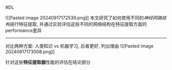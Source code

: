 #DL

![[Pasted image 20240917172539.png]]
本文研究了如何使用不同的*神经网路结构*进行特征提取, 并通过实验评估这些不同的网络结构在特征提取方面的performance差异

--- 

对比两种方案: 人类知识 vs 机器学习, 后者更好, 列出理由
![[Pasted image 20240917173008.png]]

针对这些**特征提取器**性能的评估在结论部分


